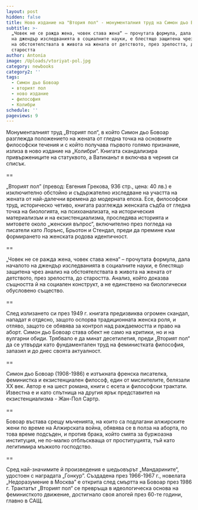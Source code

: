 ```yaml
---
layout: post
hidden: false
title: Ново издание на "Втория пол" - монументалния труд на Симон дьо Бовоар
subtitle: >-
  „Човек не се ражда жена, човек става жена“ – прочутата формула, дала началото
  на джендър изследванията в социалните науки, е блестящо защитена чрез анализ
  на обстоятелствата в живота на жената от детството, през зрелостта, до
  старостта
author: Antonia
image: /Uploads/vtoriyat-pol.jpg
category: newbooks
category2: ''
tags:
  - Симон дьо Бовоар
  - вторият пол
  - ново издание
  - философия
  - Колибри
schedule: ''
pageviews: 9
---
```

Монументалният труд „Вторият пол“, в който Симон дьо Бовоар разглежда положението на жената от гледна точка на основните философски течения и с който получава първото голямо признание, излиза в ново издание на „Колибри“. Книгата скандализира привържениците на статуквото, а Ватиканът я включва в черния си списък. 

\==

„Вторият пол” (превод: Евгения Грекова, 936 стр., цена: 40 лв.) е изключително обстойно и съдържателно изследване на участта на жената от най-далечни времена до модерната епоха. Есе, философски труд, историческо четиво, книгата разглежда женската съдба от гледна точка на биологията, на психоанализата, на историческия материализъм и на екзистенциализма, проследява историята и митовете около „женския въпрос“, включително през погледа на писатели като Лорънс, Брьотон и Стендал, преди да премине към формирането на женската родова идентичност. 

\==

„Човек не се ражда жена, човек става жена“ – прочутата формула, дала началото на джендър изследванията в социалните науки, е блестящо защитена чрез анализ на обстоятелствата в живота на жената от детството, през зрелостта, до старостта. Анализ, който доказва същността й на социален конструкт, а не единствено на биологически обусловено същество. 

\==

След излизането си през 1949 г. книгата предизвиква огромен скандал, нападат я отдясно, защото оспорва традиционната женска роля, и отляво, защото се обявява за контрол над раждаемостта и право на аборт. Симон дьо Бовоар става обект не само на критики, но и на вулгарни обиди. Трябвало е да минат десетилетия, преди „Вторият пол“ да се утвърди като фундаментален труд на феминистката философия, запазил и до днес своята актуалност.                                   

\==

Симон дьо Бовоар (1908-1986) е изтъкната френска писателка, феминистка и екзистенциален философ, един от мислителите, белязали XX век.  Автор е на шест романа, книги с есета и философски трактати. Известна е и като спътница на другия ярък представител на екзистенциализма - Жан-Пол Сартр. 

\==

Бовоар въстава срещу мъченията, на които са подлагани алжирските жени по време на Алжирската война, обявява се в полза на аборта, по това време подсъден, и против брака, който смята за буржоазна институция, не по-малко отблъскваща от проституцията, тъй като легитимира мъжкото господство. 

\==

Сред най-значимите й произведения е шедьовърът „Мандарините“, удостоен с наградата „Гонкур”. Създадена през 1966-1967 г., новелата „Недоразумение в Москва” е открита след смъртта на Бовоар през 1986 г. Трактатът „Вторият пол“ се превръща в идеологическа основа на феминисткото движение, достигнало своя апогей през 60-те години, главно в САЩ.
